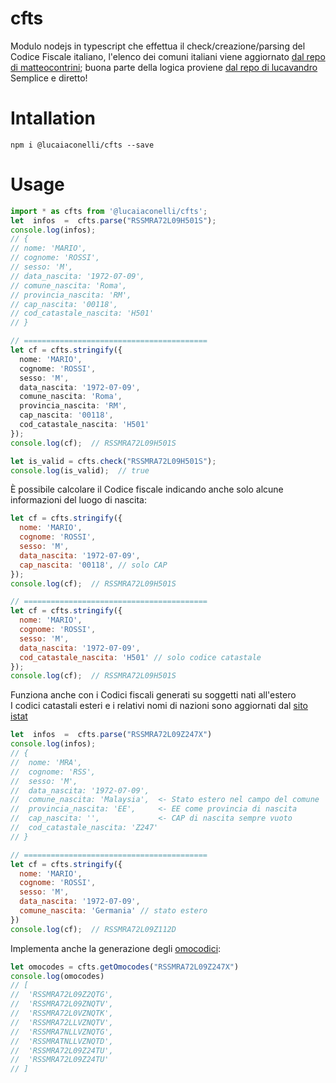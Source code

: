 
# cfts

Modulo nodejs in typescript che effettua il check/creazione/parsing del Codice Fiscale italiano, l'elenco dei comuni italiani viene aggiornato [dal repo di matteocontrini](https://github.com/matteocontrini/comuni-json); buona parte della logica proviene [dal repo di lucavandro](https://github.com/lucavandro/CodiceFiscaleJS) \
Semplice e diretto!

# Intallation

    npm i @lucaiaconelli/cfts --save

# Usage

```typescript
import * as cfts from '@lucaiaconelli/cfts';
let  infos  =  cfts.parse("RSSMRA72L09H501S");
console.log(infos);
// {
// nome: 'MARIO',
// cognome: 'ROSSI',
// sesso: 'M',
// data_nascita: '1972-07-09',
// comune_nascita: 'Roma',
// provincia_nascita: 'RM',
// cap_nascita: '00118',
// cod_catastale_nascita: 'H501'
// }

// =========================================
let cf = cfts.stringify({
  nome: 'MARIO',
  cognome: 'ROSSI',
  sesso: 'M',
  data_nascita: '1972-07-09',
  comune_nascita: 'Roma',
  provincia_nascita: 'RM',
  cap_nascita: '00118',
  cod_catastale_nascita: 'H501'
});
console.log(cf);  // RSSMRA72L09H501S

let is_valid = cfts.check("RSSMRA72L09H501S");
console.log(is_valid);  // true
```

È possibile calcolare il Codice fiscale indicando anche solo alcune informazioni del luogo di nascita:
```javascript
let cf = cfts.stringify({
  nome: 'MARIO',
  cognome: 'ROSSI',
  sesso: 'M',
  data_nascita: '1972-07-09',
  cap_nascita: '00118', // solo CAP
});
console.log(cf);  // RSSMRA72L09H501S

// =========================================
let cf = cfts.stringify({
  nome: 'MARIO',
  cognome: 'ROSSI',
  sesso: 'M',
  data_nascita: '1972-07-09',
  cod_catastale_nascita: 'H501' // solo codice catastale
});
console.log(cf);  // RSSMRA72L09H501S
```

Funziona anche con i Codici fiscali generati su soggetti nati all'estero \
I codici catastali esteri e i relativi nomi di nazioni sono aggiornati dal [sito istat](https://www.istat.it/it/archivio/6747)
```javascript
let  infos  =  cfts.parse("RSSMRA72L09Z247X")
console.log(infos);
// {
//  nome: 'MRA',
//  cognome: 'RSS',
//  sesso: 'M',
//  data_nascita: '1972-07-09',
//  comune_nascita: 'Malaysia',  <- Stato estero nel campo del comune
//  provincia_nascita: 'EE',     <- EE come provincia di nascita
//  cap_nascita: '',             <- CAP di nascita sempre vuoto
//  cod_catastale_nascita: 'Z247'
// }

// =========================================
let cf = cfts.stringify({
  nome: 'MARIO',
  cognome: 'ROSSI',
  sesso: 'M',
  data_nascita: '1972-07-09',
  comune_nascita: 'Germania' // stato estero
})
console.log(cf);  // RSSMRA72L09Z112D
```

Implementa anche la generazione degli [omocodici](https://it.wikipedia.org/wiki/Omocodia):
```typescript
let omocodes = cfts.getOmocodes("RSSMRA72L09Z247X")
console.log(omocodes)
// [
//  'RSSMRA72L09Z2QTG',
//  'RSSMRA72L09ZNQTV',
//  'RSSMRA72L0VZNQTK',
//  'RSSMRA72LLVZNQTV',
//  'RSSMRA7NLLVZNQTG',
//  'RSSMRATNLLVZNQTD',
//  'RSSMRA72L09Z24TU',
//  'RSSMRA72L09Z24TU'
// ]
```